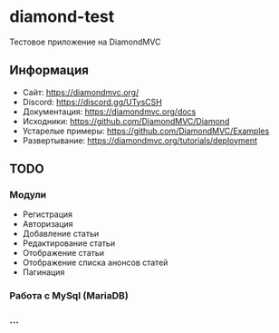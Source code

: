 # diamond-test
Тестовое приложение на DiamondMVC

## Информация
* Сайт: https://diamondmvc.org/
* Discord: https://discord.gg/UTysCSH
* Документация: https://diamondmvc.org/docs
* Исходники: https://github.com/DiamondMVC/Diamond
* Устарелые примеры: https://github.com/DiamondMVC/Examples
* Развертывание: https://diamondmvc.org/tutorials/deployment

## TODO

### Модули
* Регистрация
* Авторизация
* Добавление статьи
* Редактирование статьи
* Отображение статьи
* Отображение списка анонсов статей
* Пагинация

### Работа с MySql (MariaDB)

### ...
